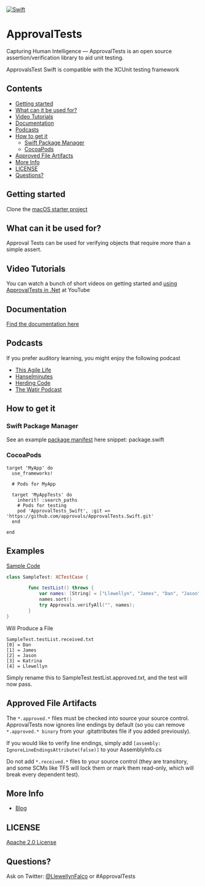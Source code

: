 [![Swift](https://github.com/approvals/ApprovalTests.Swift/actions/workflows/swift.yml/badge.svg)](https://github.com/approvals/ApprovalTests.Swift/actions/workflows/swift.yml)

# ApprovalTests

Capturing Human Intelligence — ApprovalTests is an open source assertion/verification library to aid unit testing.

ApprovalsTest Swift is compatible with the XCUnit testing framework

<!-- toc -->
## Contents

  * [Getting started](#getting-started)
  * [What can it be used for?](#what-can-it-be-used-for)
  * [Video Tutorials](#video-tutorials)
  * [Documentation](#documentation)
  * [Podcasts](#podcasts)
  * [How to get it](#how-to-get-it)
    * [Swift Package Manager](#swift-package-manager)
    * [CocoaPods](#cocoapods)
  * [Approved File Artifacts](#approved-file-artifacts)
  * [More Info](#more-info)
  * [LICENSE](#license)
  * [Questions?](#questions)<!-- endToc -->

## Getting started

Clone the [macOS starter project](https://github.com/approvals/ApprovalTests.Swift.StarterProject.MacOs)

## What can it be used for?

Approval Tests can be used for verifying objects that require more than a simple assert.

## Video Tutorials

You can watch a bunch of short videos on getting started and [using ApprovalTests in .Net](http://www.youtube.com/playlist?list=PL0C32F89E8BBB5368) at YouTube

## Documentation

[Find the documentation here](./docs/README.md)

## Podcasts
If you prefer auditory learning, you might enjoy the following podcast 

- [This Agile Life](http://www.thisagilelife.com/46/)
- [Hanselminutes](http://www.hanselminutes.com/360/approval-tests-with-llewellyn-falco)
- [Herding Code](http://www.developerfusion.com/media/122649/herding-code-117-llewellyn-falcon-on-approval-tests/)
- [The Watir Podcast](http://watirpodcast.com/podcast-53/)

## How to get it
### Swift Package Manager
See an example [package manifest](https://github.com/approvals/ApprovalTests.Swift.StarterProject.MacOs/blob/main/Package.swift#L17-L22) here
snippet: package.swift

### CocoaPods
```
target 'MyApp' do
  use_frameworks!

  # Pods for MyApp 

  target 'MyAppTests' do
    inherit! :search_paths
    # Pods for testing
    pod 'ApprovalTests_Swift', :git => 'https://github.com/approvals/ApprovalTests.Swift.git'
  end

end

```

Examples
---
[Sample Code](https://github.com/approvals/ApprovalTests.Swift/blob/master/ApprovalTests.SwiftTests/Demo/SampleArrayTest.swift)
```Swift
class SampleTest: XCTestCase {

    	func testList() throws {
        	var names: [String] = ["Llewellyn", "James", "Dan", "Jason", "Katrina"]
        	names.sort()
        	try Approvals.verifyAll("", names);
    	}
}
```
Will Produce a File

    SampleTest.testList.received.txt
    [0] = Dan
    [1] = James
    [2] = Jason
    [3] = Katrina
    [4] = Llewellyn

Simply rename this to SampleTest.testList.approved.txt, and the test will now pass.


## Approved File Artifacts

The `*.approved.*` files must be checked into source your source control. ApprovalTests now ignores line endings by default (so you can remove `*.approved.* binary` from your .gitattributes file if you added previously).

If you would like to verify line endings, simply add `[assembly: IgnoreLineEndingsAttribute(false)]` to your AssemblyInfo.cs

Do not add `*.received.*` files to your source control (they are transitory, and some SCMs like TFS will lock them or mark them read-only, which will break every dependent test).



## More Info

- [Blog](http://blog.approvaltests.com/)

	
## LICENSE
[Apache 2.0 License](https://github.com/SignalR/SignalR/blob/master/LICENSE.md)


## Questions?

Ask on Twitter: [@LlewellynFalco](https://twitter.com/#!/llewellynfalco) or #ApprovalTests
